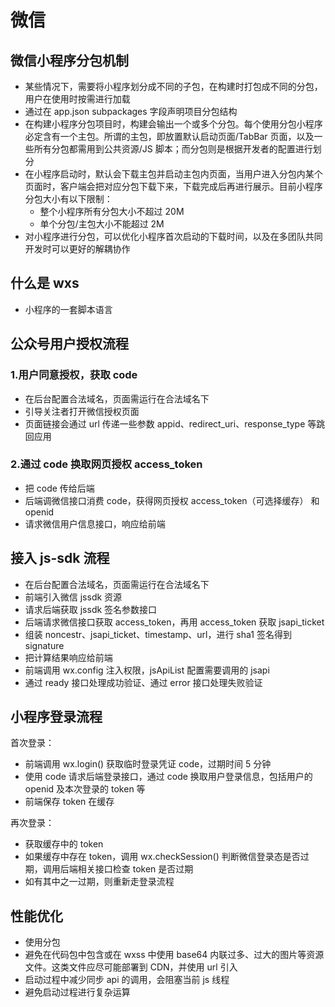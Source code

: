 # 微信

## 微信小程序分包机制

- 某些情况下，需要将小程序划分成不同的子包，在构建时打包成不同的分包，用户在使用时按需进行加载
- 通过在 app.json subpackages 字段声明项目分包结构
- 在构建小程序分包项目时，构建会输出一个或多个分包。每个使用分包小程序必定含有一个主包。所谓的主包，即放置默认启动页面/TabBar 页面，以及一些所有分包都需用到公共资源/JS 脚本；而分包则是根据开发者的配置进行划分
- 在小程序启动时，默认会下载主包并启动主包内页面，当用户进入分包内某个页面时，客户端会把对应分包下载下来，下载完成后再进行展示。目前小程序分包大小有以下限制：
  - 整个小程序所有分包大小不超过 20M
  - 单个分包/主包大小不能超过 2M
- 对小程序进行分包，可以优化小程序首次启动的下载时间，以及在多团队共同开发时可以更好的解耦协作

## 什么是 wxs

- 小程序的一套脚本语言

## 公众号用户授权流程

### 1.用户同意授权，获取 code

- 在后台配置合法域名，页面需运行在合法域名下
- 引导关注者打开微信授权页面
- 页面链接会通过 url 传递一些参数 appid、redirect_uri、response_type 等跳回应用

### 2.通过 code 换取网页授权 access_token

- 把 code 传给后端
- 后端调微信接口消费 code，获得网页授权 access_token（可选择缓存） 和 openid
- 请求微信用户信息接口，响应给前端

## 接入 js-sdk 流程

- 在后台配置合法域名，页面需运行在合法域名下
- 前端引入微信 jssdk 资源
- 请求后端获取 jssdk 签名参数接口
- 后端请求微信接口获取 access_token，再用 access_token 获取 jsapi_ticket
- 组装 noncestr、jsapi_ticket、timestamp、url，进行 sha1 签名得到 signature
- 把计算结果响应给前端
- 前端调用 wx.config 注入权限，jsApiList 配置需要调用的 jsapi
- 通过 ready 接口处理成功验证、通过 error 接口处理失败验证

## 小程序登录流程

首次登录：

- 前端调用 wx.login() 获取临时登录凭证 code，过期时间 5 分钟
- 使用 code 请求后端登录接口，通过 code 换取用户登录信息，包括用户的 openid 及本次登录的 token 等
- 前端保存 token 在缓存

再次登录：

- 获取缓存中的 token
- 如果缓存中存在 token，调用 wx.checkSession() 判断微信登录态是否过期，调用后端相关接口检查 token 是否过期
- 如有其中之一过期，则重新走登录流程

## 性能优化

- 使用分包
- 避免在代码包中包含或在 wxss 中使用 base64 内联过多、过大的图片等资源文件。这类文件应尽可能部署到 CDN，并使用 url 引入
- 启动过程中减少同步 api 的调用，会阻塞当前 js 线程
- 避免启动过程进行复杂运算
